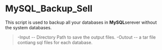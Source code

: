 # MySQL_Backup_Sell
This script is used to backup all your databases in **MySQL**serever without the system databases. 
>-Input
>-- Directory Path to save the output files.
>-Outout
>-- a tar file contiang sql files for each database.
